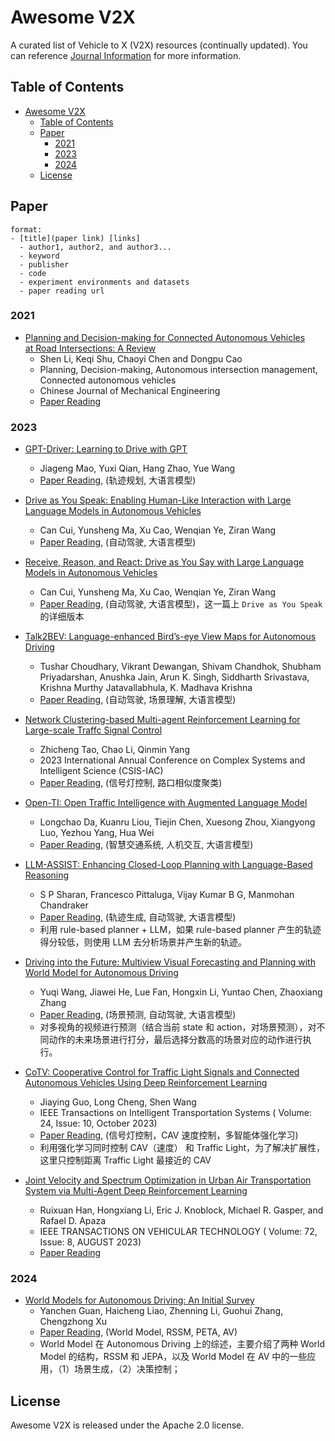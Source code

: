 <!--
 * @Author: pangay 1623253042@qq.com
 * @Date: 2024-04-16 22:31:29
 * @LastEditors: pangay 1623253042@qq.com
 * @LastEditTime: 2024-04-16 22:44:20
 * @FilePath: /awesome-V2X/README.md
 * @Description: 这是默认设置,请设置`customMade`, 打开koroFileHeader查看配置 进行设置: https://github.com/OBKoro1/koro1FileHeader/wiki/%E9%85%8D%E7%BD%AE
-->
# Awesome V2X

A curated list of Vehicle to X (V2X) resources (continually updated). You can reference [Journal Information](./Paper/Journal_Information/) for more information.

## Table of Contents

- [Awesome V2X](#awesome-v2x)
  - [Table of Contents](#table-of-contents)
  - [Paper](#paper)
    - [2021](#2021)
    - [2023](#2023)
    - [2024](#2024)
  - [License](#license)


## Paper

```
format:
- [title](paper link) [links]
  - author1, author2, and author3...
  - keyword
  - publisher
  - code
  - experiment environments and datasets
  - paper reading url
```

### 2021

- [Planning and Decision-making for Connected Autonomous Vehicles at Road Intersections: A Review](https://cjme.springeropen.com/articles/10.1186/s10033-021-00639-3)
  - Shen Li, Keqi Shu, Chaoyi Chen and Dongpu Cao
  - Planning, Decision-making, Autonomous intersection management, Connected autonomous vehicles
  - Chinese Journal of Mechanical Engineering
  - [Paper Reading](./Paper/2021/Li_2021_Planning_and_Decision_making.md)


### 2023

- [GPT-Driver: Learning to Drive with GPT](https://arxiv.org/abs/2310.01415)
  - Jiageng Mao, Yuxi Qian, Hang Zhao, Yue Wang
  - [Paper Reading](./Paper/2023/Mao_2023_GPT-Driver.md), (轨迹规划, 大语言模型)

- [Drive as You Speak: Enabling Human-Like Interaction with Large Language Models in Autonomous Vehicles](https://arxiv.org/abs/2309.10228)
  - Can Cui, Yunsheng Ma, Xu Cao, Wenqian Ye, Ziran Wang
  - [Paper Reading](./Paper/2023/Cui_2023_Drive_As_You_Speak.md), (自动驾驶, 大语言模型)

- [Receive, Reason, and React: Drive as You Say with Large Language Models in Autonomous Vehicles](https://arxiv.org/abs/2310.08034)
  - Can Cui, Yunsheng Ma, Xu Cao, Wenqian Ye, Ziran Wang
  - [Paper Reading](./Paper/2023/Cui_2023_Receive,_Reason_React.md), (自动驾驶, 大语言模型)，这一篇上 `Drive as You Speak` 的详细版本

- [Talk2BEV: Language-enhanced Bird’s-eye View Maps for Autonomous Driving](https://arxiv.org/abs/2310.02251)
  - Tushar Choudhary, Vikrant Dewangan, Shivam Chandhok, Shubham Priyadarshan, Anushka Jain, Arun K. Singh, Siddharth Srivastava, Krishna Murthy Jatavallabhula, K. Madhava Krishna
  - [Paper Reading](./Paper/2023/Choudhary_2023_Talk2BEV.md), (自动驾驶, 场景理解, 大语言模型)

- [Network Clustering-based Multi-agent Reinforcement Learning for Large-scale Traffc Signal Control](https://ieeexplore.ieee.org/abstract/document/10364020)
  - Zhicheng Tao, Chao Li, Qinmin Yang
  - 2023 International Annual Conference on Complex Systems and Intelligent Science (CSIS-IAC)
  - [Paper Reading](./Paper/2023/Tao_2023_Network_Clustering_TSC.md), (信号灯控制, 路口相似度聚类)

- [Open-TI: Open Traffic Intelligence with Augmented Language Model](https://arxiv.org/abs/2401.00211)
  - Longchao Da, Kuanru Liou, Tiejin Chen, Xuesong Zhou, Xiangyong Luo, Yezhou Yang, Hua Wei
  - [Paper Reading](./Paper/2023/Da_2023_Open-TI.md), (智慧交通系统, 人机交互, 大语言模型)

- [LLM-ASSIST: Enhancing Closed-Loop Planning with Language-Based Reasoning](https://arxiv.org/abs/2401.00125)
  - S P Sharan, Francesco Pittaluga, Vijay Kumar B G, Manmohan Chandraker
  - [Paper Reading](./Paper/2023/Sharan_2023_LLM-Assist.md), (轨迹生成, 自动驾驶, 大语言模型)
  - 利用 rule-based planner + LLM，如果 rule-based planner 产生的轨迹得分较低，则使用 LLM 去分析场景并产生新的轨迹。

- [Driving into the Future: Multiview Visual Forecasting and Planning with World Model for Autonomous Driving](https://arxiv.org/abs/2311.17918)
  - Yuqi Wang, Jiawei He, Lue Fan, Hongxin Li, Yuntao Chen, Zhaoxiang Zhang
  - [Paper Reading](./Paper/2023/Wang_2023_Driving_into_the_Future.md), (场景预测, 自动驾驶, 大语言模型)
  - 对多视角的视频进行预测（结合当前 state 和 action，对场景预测），对不同动作的未来场景进行打分，最后选择分数高的场景对应的动作进行执行。

- [CoTV: Cooperative Control for Traffic Light Signals and Connected Autonomous Vehicles Using Deep Reinforcement Learning](https://ieeexplore.ieee.org/document/10144471)
  - Jiaying Guo, Long Cheng, Shen Wang
  - IEEE Transactions on Intelligent Transportation Systems ( Volume: 24, Issue: 10, October 2023)
  - [Paper Reading](./Paper/2023/Guo_2023_CoTV.md), (信号灯控制，CAV 速度控制，多智能体强化学习)
  - 利用强化学习同时控制 CAV（速度） 和 Traffic Light，为了解决扩展性，这里只控制距离 Traffic Light 最接近的 CAV
- [Joint Velocity and Spectrum Optimization in Urban Air Transportation System via Multi-Agent Deep Reinforcement Learning](https://ieeexplore.ieee.org/abstract/document/10068291)
  - Ruixuan Han, Hongxiang Li, Eric J. Knoblock, Michael R. Gasper, and Rafael D. Apaza
  - IEEE TRANSACTIONS ON VEHICULAR TECHNOLOGY ( Volume: 72, Issue: 8, AUGUST 2023)
  - [Paper Reading](./Paper/2023/Han_2023_velocity_and_spectrum_optimization.md)
### 2024

- [World Models for Autonomous Driving: An Initial Survey](https://arxiv.org/abs/2403.02622)
  - Yanchen Guan, Haicheng Liao, Zhenning Li, Guohui Zhang, Chengzhong Xu
  - [Paper Reading](./Paper/2024/Guan_2024_World_Models.md), (World Model, RSSM, PETA, AV)
  - World Model 在 Autonomous Driving 上的综述，主要介绍了两种 World Model 的结构，RSSM 和 JEPA，以及 World Model 在 AV 中的一些应用，（1）场景生成，（2）决策控制；

## License

Awesome V2X is released under the Apache 2.0 license.